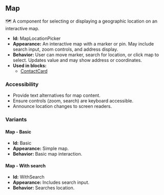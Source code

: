## Map
🗺️ A component for selecting or displaying a geographic location on an interactive map.
- **Id:** MapLocationPicker
- **Appearance:** An interactive map with a marker or pin. May include search input, zoom controls, and address display.
- **Behavior:** User can move marker, search for location, or click map to select. Updates value and may show address or coordinates.
- **Used in blocks:**
  - [ContactCard](blocks.md#contact-card)
### Accessibility
- Provide text alternatives for map content.
- Ensure controls (zoom, search) are keyboard accessible.
- Announce location changes to screen readers.

### Variants
#### Map - **Basic**
- **Id:** Basic
- **Appearance:** Simple map.
- **Behavior:** Basic map interaction.
#### Map - **With search**
- **Id:** WithSearch
- **Appearance:** Includes search input.
- **Behavior:** Searches location.
